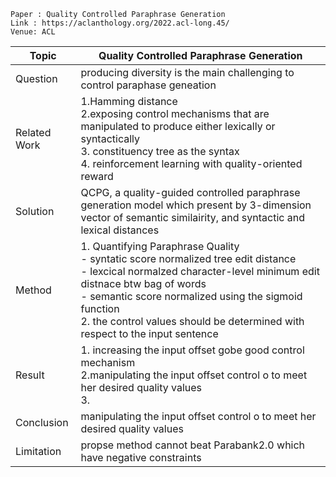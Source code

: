 ```
Paper : Quality Controlled Paraphrase Generation
Link : https://aclanthology.org/2022.acl-long.45/
Venue: ACL
```

| Topic        | Quality Controlled Paraphrase Generation               |
|--------------|--------------------------------------------------------|
| Question     | producing diversity is the main challenging to control paraphase geneation|
| Related Work | 1.Hamming distance </br> 2.exposing control mechanisms that are manipulated to produce either lexically or syntactically</br> 3. constituency tree as the syntax </br> 4. reinforcement learning with quality-oriented reward |
| Solution     | QCPG, a quality-guided controlled paraphrase generation model which present by 3-dimension vector of semantic similairity, and syntactic and lexical distances|
| Method       | 1. Quantifying Paraphrase Quality </br>- syntatic score normalized tree edit distance</br>- lexcical normalzed character-level minimum edit distnace btw bag of words </br> - semantic score normalized using the sigmoid function </br> 2. the control values should be determined with respect to the input sentence |
| Result       | 1. increasing the input offset gobe good control mechanism</br>2.manipulating the input offset control o to meet her desired quality values</br>3. |
| Conclusion   | manipulating the input offset control o to meet her desired quality values|
| Limitation   | propse method cannot beat Parabank2.0 which have negative constraints|